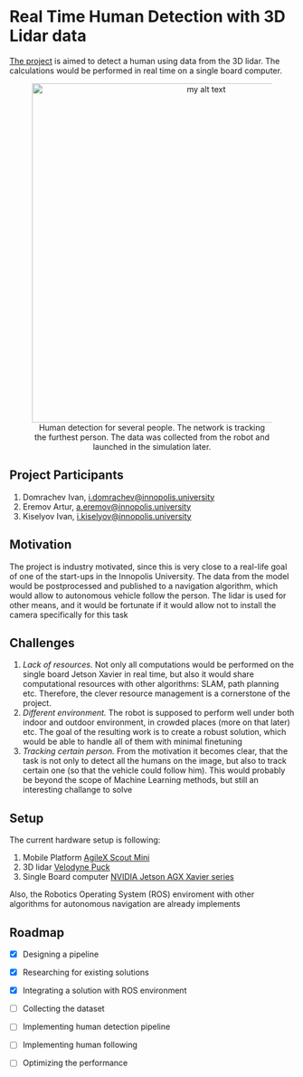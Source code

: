 # Real Time Human Detection with 3D Lidar data
[The project](https://github.com/domrachev03/Real-Life-Human-Detection-with-3D-Lidar-data.git) is aimed to detect a human using data from the 3D lidar. The calculations would be performed in real time on a single board computer.

<center>
    <figure>
    <img src="img/OwnSimulator.gif" width=600 alt="my alt text"/>
    <figcaption>Human detection for several people. The network is tracking the furthest person. The data was collected from the robot and launched in the simulation later.</figcaption>
    </figure>
</center>

## Project Participants
1. Domraсhev Ivan, i.domrachev@innopolis.university
2. Eremov Artur, a.eremov@innopolis.university
3. Kiselyov Ivan, i.kiselyov@innopolis.university

## Motivation
The project is industry motivated, since this is very close to a real-life goal of one of the start-ups in the Innopolis University. The data from the model would be postprocessed and published to a navigation algorithm, which would allow to autonomous vehicle follow the person. The lidar is used for other means, and it would be fortunate if it would allow not to install the camera specifically for this task

## Challenges
1. *Lack of resources.* Not only all computations would be performed on the single board Jetson Xavier in real time, but also it would share computational resources with other algorithms: SLAM, path planning etc. Therefore, the clever resource management is a cornerstone of the project.
2. *Different environment.* The robot is supposed to perform well under both indoor and outdoor environment, in crowded places (more on that later) etc. The goal of the resulting work is to create a robust solution, which would be able to handle all of them with minimal finetuning
3. *Tracking certain person.* From the motivation it becomes clear, that the task is not only to detect all the humans on the image, but also to track certain one (so that the vehicle could follow him). This would probably be beyond the scope of Machine Learning methods, but still an interesting challange to solve

## Setup
The current hardware setup is following:
1. Mobile Platform [AgileX Scout Mini](https://global.agilex.ai/products/scout-mini)
2. 3D lidar [Velodyne Puck](https://velodynelidar.com/products/puck/)
3. Single Board computer [NVIDIA Jetson AGX Xavier series](https://www.nvidia.com/en-us/autonomous-machines/embedded-systems/jetson-xavier-series/)

Also, the Robotics Operating System (ROS) enviroment with other algorithms for autonomous navigation are already implements

## Roadmap
- [X] Designing a pipeline
- [X] Researching for existing solutions
- [X] Integrating a solution with ROS environment
- [ ] Collecting the dataset
- [ ] Implementing human detection pipeline
- [ ] Implementing human following
- [ ] Optimizing the performance

